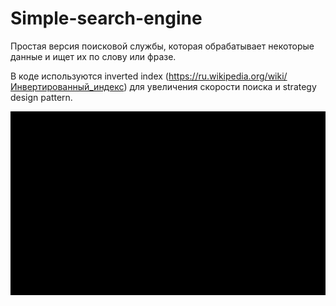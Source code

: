 # Simple-search-engine

Простая версия поисковой службы, которая обрабатывает некоторые данные и ищет их по слову или фразе.

В коде используются inverted index (https://ru.wikipedia.org/wiki/Инвертированный_индекс) для увеличения скорости поиска и strategy design pattern.

![Alt Text](https://github.com/ProsWeb/Simple-search-engine/blob/master/download.gif)
